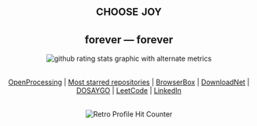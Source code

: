 <h1 align=center style="font-variant:small-caps;">choose joy</h1><h2 align=center>forever &mdash; forever</h2>

<p align=center>
  <img align=center alt="github rating stats graphic with alternate metrics" src="https://github-readme-stats.vercel.app/api?username=o0101&show_icons=true&theme=blueberry&hide_border=true&count_private=true">
</p>


<p align=center>
  <br>
<a href=https://openprocessing.org/user/15252?view=sketches>OpenProcessing</a> | <a href=https://github.com/o0101?tab=repositories&q=&type=&language=&sort=stargazers>Most starred repositories</a> | <a href=https://github.com/BrowserBox/BrowserBox>BrowserBox</a> | <a href=https://github.com/DO-SAY-GO/dn>DownloadNet</a> | <a href=https://dosaygo>DOSAYGO</a> | <a href=https://leetcode.com/dosyago/>LeetCode</a> | <a href=https://linkedin.com/in/cris-dosyago>LinkedIn</a> 
  <br>
</p>
<p align=center>
  <br>
  <img align=center alt="Retro Profile Hit Counter" src=https://profile-counter.glitch.me/o0101/count.svg?>
</p>

<br>

